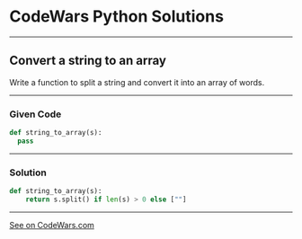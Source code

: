 # CodeWars Python Solutions

---

## Convert a string to an array


Write a function to split a string and convert it into an array of words.

---

### Given Code

```python
def string_to_array(s):
  pass

```
---

### Solution

```python
def string_to_array(s):
    return s.split() if len(s) > 0 else [""]

```

-------

[See on CodeWars.com](https://www.codewars.com/kata/57e76bc428d6fbc2d500036d/train/python)
